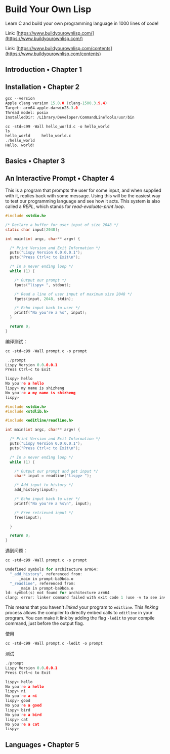 # Build Your Own Lisp

Learn C and build your own programming language in 1000 lines of code!

Link: [https://www.buildyourownlisp.com/](https://www.buildyourownlisp.com/)

Link: [https://www.buildyourownlisp.com/contents](https://www.buildyourownlisp.com/contents)

## Introduction • Chapter 1



## Installation • Chapter 2



```C
gcc --version
Apple clang version 15.0.0 (clang-1500.3.9.4)
Target: arm64-apple-darwin23.3.0
Thread model: posix
InstalledDir: /Library/Developer/CommandLineTools/usr/bin
```





```c
cc -std=c99 -Wall hello_world.c -o hello_world
ls
hello_world     hello_world.c
./hello_world 
Hello, world!
```



## Basics • Chapter 3



## An Interactive Prompt • Chapter 4



This is a program that prompts the user for some input, and when supplied with it, replies back with some message. Using this will be the easiest way to test our programming language and see how it acts. This system is also called a *REPL*, which stands for *read*-*evaluate*-*print* *loop*. 



```c
#include <stdio.h>

/* Declare a buffer for user input of size 2048 */
static char input[2048];

int main(int argc, char** argv) {

  /* Print Version and Exit Information */
  puts("Lispy Version 0.0.0.0.1");
  puts("Press Ctrl+c to Exit\n");

  /* In a never ending loop */
  while (1) {

    /* Output our prompt */
    fputs("lispy> ", stdout);

    /* Read a line of user input of maximum size 2048 */
    fgets(input, 2048, stdin);

    /* Echo input back to user */
    printf("No you're a %s", input);
  }

  return 0;
}
```



编译测试：

```c
cc -std=c99 -Wall prompt.c -o prompt

 ./prompt 
Lispy Version 0.0.0.0.1
Press Ctrl+c to Exit

lispy> hello
No you're a hello
lispy> my name is shizheng
No you're a my name is shizheng
lispy> 
```



```c
#include <stdio.h>
#include <stdlib.h>

#include <editline/readline.h>

int main(int argc, char** argv) {

  /* Print Version and Exit Information */
  puts("Lispy Version 0.0.0.0.1");
  puts("Press Ctrl+c to Exit\n");

  /* In a never ending loop */
  while (1) {

    /* Output our prompt and get input */
    char* input = readline("lispy> ");

    /* Add input to history */
    add_history(input);

    /* Echo input back to user */
    printf("No you're a %s\n", input);

    /* Free retrieved input */
    free(input);

  }

  return 0;
}
```



遇到问题：

```c
cc -std=c99 -Wall prompt.c -o prompt

Undefined symbols for architecture arm64:
  "_add_history", referenced from:
      _main in prompt-ba9bda.o
  "_readline", referenced from:
      _main in prompt-ba9bda.o
ld: symbol(s) not found for architecture arm64
clang: error: linker command failed with exit code 1 (use -v to see invocation)
```

This means that you haven't *linked* your program to `editline`. This *linking* process allows the compiler to directly embed calls to `editline` in your program. You can make it link by adding the flag `-ledit` to your compile command, just before the output flag.

使用

```c
cc -std=c99 -Wall prompt.c -ledit -o prompt
```

测试

```c
./prompt 
Lispy Version 0.0.0.0.1
Press Ctrl+c to Exit

lispy> hello
No you're a hello
lispy> ni
No you're a ni
lispy> good 
No you're a good 
lispy> bird
No you're a bird
lispy> cat
No you're a cat
lispy> 
```



## Languages • Chapter 5

